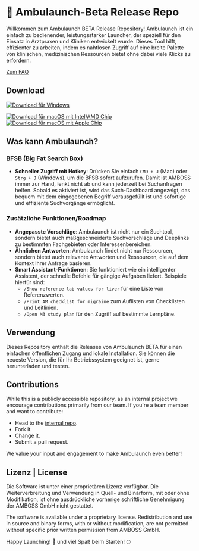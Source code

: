 # 🚀 Ambulaunch-Beta Release Repo

Willkommen zum Ambulaunch BETA Release Repository! Ambulaunch ist ein einfach zu bedienender, leistungsstarker Launcher, der speziell für den Einsatz in Arztpraxen und Kliniken entwickelt wurde. Dieses Tool hilft, effizienter zu arbeiten, indem es nahtlosen Zugriff auf eine breite Palette von klinischen, medizinischen Ressourcen bietet ohne dabei viele Klicks zu erfordern.

[Zum FAQ](https://gist.github.com/Kniggishood/ee72fe56e3a9917ce266b3608fd340f6)

## Download

[![Download für Windows](https://img.shields.io/badge/latest-Windows%20x64-blue.svg)](https://github.com/amboss-mededu/ambulaunch-beta-releases/releases/download/v1.6.3/Ambulaunch-1.6.3-win-setup-x64-3182e4b2-98e1-4103-b4e1-e43185415c1e.exe)

[![Download für macOS mit Intel/AMD Chip](https://img.shields.io/badge/latest-macOS%20x64%20(Intel|AMD)-white.svg)](https://github.com/amboss-mededu/ambulaunch-beta-releases/releases/download/v1.7.0/Ambulaunch-1.7.0-mac-x64-3182e4b2-98e1-4103-b4e1-e43185415c1e.dmg)
[![Download für macOS mit Apple Chip](https://img.shields.io/badge/latest-macOS%20Apple%20Chip-white.svg)](https://github.com/amboss-mededu/ambulaunch-beta-releases/releases/download/v1.7.0/Ambulaunch-1.7.0-mac-arm64-3182e4b2-98e1-4103-b4e1-e43185415c1e.dmg)

## Was kann Ambulaunch?

### BFSB (Big Fat Search Box)
- **Schneller Zugriff mit Hotkey**: Drücken Sie einfach `CMD + J` (Mac) oder `Strg + J` (Windows), um die BFSB sofort aufzurufen. Damit ist AMBOSS immer zur Hand, lenkt nicht ab und kann jederzeit bei Suchanfragen helfen. Sobald es aktiviert ist, wird das Such-Dashboard angezeigt, das bequem mit dem eingegebenen Begriff vorausgefüllt ist und sofortige und effiziente Suchvorgänge ermöglicht.

### Zusätzliche Funktionen/Roadmap
- **Angepasste Vorschläge**: Ambulaunch ist nicht nur ein Suchtool, sondern bietet auch maßgeschneiderte Suchvorschläge und Deeplinks zu bestimmten Fachgebieten oder Interessenbereichen.
- **Ähnlichen Antworten**: Ambulaunch findet nicht nur Ressourcen, sondern bietet auch relevante Antworten und Ressourcen, die auf dem Kontext Ihrer Anfrage basieren.
- **Smart Assistant-Funktionen**: Sie funktioniert wie ein intelligenter Assistent, der schnelle Befehle für gängige Aufgaben liefert. Beispiele hierfür sind:
  - `/Show reference lab values for liver` für eine Liste von Referenzwerten.
  - `/Print AM checklist for migraine` zum Auflisten von Checklisten und Leitlinien.
  - `/Open M3 study plan` für den Zugriff auf bestimmte Lernpläne.

## Verwendung

Dieses Repository enthält die Releases von Ambulaunch BETA für einen einfachen öffentlichen Zugang und lokale Installation. Sie können die neueste Version, die für Ihr Betriebssystem geeignet ist, gerne herunterladen und testen.

## Contributions

While this is a publicly accessible repository, as an internal project we encourage contributions primarily from our team. If you're a team member and want to contribute:
- Head to the [internal repo](https://github.com/amboss-mededu/Ambulaunch).
- Fork it.
- Change it.
- Submit a pull request.

We value your input and engagement to make Ambulaunch even better!

## Lizenz | License

Die Software ist unter einer proprietären Lizenz verfügbar. Die Weiterverbreitung und Verwendung in Quell- und Binärform, mit oder ohne Modifikation, ist ohne ausdrückliche vorherige schriftliche Genehmigung der AMBOSS GmbH nicht gestattet.

The software is available under a proprietary license. Redistribution and use in source and binary forms, with or without modification, are not permitted without specific prior written permission from AMBOSS GmbH.

Happy Launching! 🌟 und viel Spaß beim Starten! 🌕
